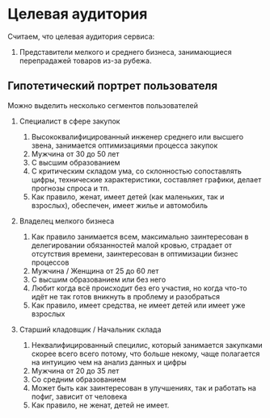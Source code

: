 # Целевая аудитория

Считаем, что целевая аудитория сервиса:

1. Представители мелкого и среднего бизнеса, занимающиеся перепрадажей товаров из-за рубежа.

## Гипотетический портрет пользователя

Можно выделить несколько сегментов пользователей

1. Специалист в сфере закупок
    1. Высококвалифицированный инженер среднего или высшего звена, занимается оптимизациями процесса закупок
    2. Мужчина от 30 до 50 лет
    3. С высшим образованием
    4. С критическим складом ума, со склонностью сопоставлять цифры, технические характеристики, составляет графики,
       делает прогнозы спроса и тп.
    5. Как правило, женат, имеет детей (как маленьких, так и взрослых), обеспечен, имеет жилье и автомобиль

2. Владелец мелкого бизнеса
   1. Как правило занимается всем, максимально заинтересован в делегировании обязанностей малой кровью,
      страдает от отсутствия времени, заинтересован в оптимизации бизнес процессов
   2. Мужчина / Женщина от 25 до 60 лет
   3. С высшим образованием или без него
   4. Любит когда всё происходит без его участия, но когда что-то идёт не так готов вникнуть в проблему и разобраться
   5. Как правило, имеет средства, не имеет детей или имеет уже взрослых

3. Старший кладовщик / Начальник склада
   1. Неквалифицированный специлис, который занимается закупками скорее всего всего потому, что больше некому, чаще полагается
      на интуицию чем на анализ данных и цифры
   2. Мужчина от 20 до 35 лет
   3. Со средним образованием
   4. Может быть как заинтересован в улучшениях, так и работать на пофиг, зависит от человека
   5. Как правило, не женат, детей не имеет.
